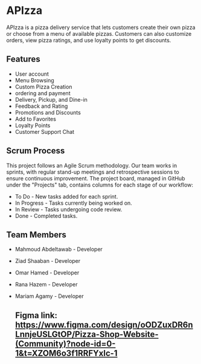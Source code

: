 # APIzza

APIzza is a pizza delivery service that lets customers create their own pizza or choose from a menu of available pizzas. Customers can also customize orders, view pizza ratings, and use loyalty points to get discounts.

## Features
- User account
- Menu Browsing
- Custom Pizza Creation
- ordering and payment
- Delivery, Pickup, and Dine-in 
- Feedback and Rating
- Promotions and Discounts
- Add to Favorites
- Loyalty Points
- Customer Support Chat

## Scrum Process
This project follows an Agile Scrum methodology. Our team works in sprints, with regular stand-up meetings and retrospective sessions to ensure continuous improvement. The project board, managed in GitHub under the "Projects" tab, contains columns for each stage of our workflow:

- To Do - New tasks added for each sprint.
- In Progress - Tasks currently being worked on.
- In Review - Tasks undergoing code review.
- Done - Completed tasks.

## Team Members
- Mahmoud Abdeltawab - Developer
- Ziad Shaaban - Developer 
- Omar Hamed - Developer 
- Rana Hazem - Developer
- Mariam Agamy - Developer

  ## Figma link: https://www.figma.com/design/oODZuxDR6nLnnjeUSLGtOP/Pizza-Shop-Website-(Community)?node-id=0-1&t=XZOM6o3f1RRFYxIc-1
